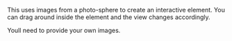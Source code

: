 This uses images from a photo-sphere to create an interactive element. You can drag around inside the element and the view changes accordingly.

Youll need to provide your own images. 

